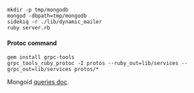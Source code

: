 ```shell
mkdir -p tmp/mongodb
mongod -dbpath=tmp/mongodb
sidekiq -r ./lib/dynamic_mailer
ruby server.rb
```

#### Protoc command
```shell
gem install grpc-tools
grpc_tools_ruby_protoc -I protos --ruby_out=lib/services --grpc_out=lib/services protos/*
```

Mongoid [queries doc](https://docs.mongodb.com/mongoid/master/tutorials/mongoid-queries/).
